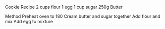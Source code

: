 Cookie Recipe
2 cups flour
1 egg
1 cup sugar
250g Butter

Method
Preheat oven to 180 
Cream butter and sugar together
Add flour and mix
Add egg to mixture 

